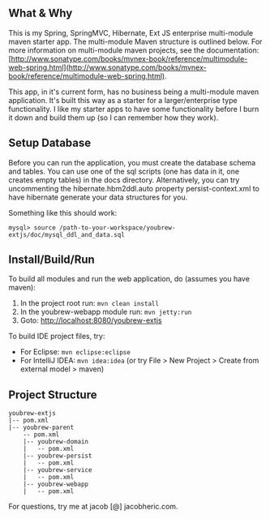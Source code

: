 ## What & Why
This is my Spring, SpringMVC, Hibernate, Ext JS enterprise multi-module maven starter app.
The multi-module Maven structure is outlined below.  For more information on multi-module maven projects, 
see the documentation: [http://www.sonatype.com/books/mvnex-book/reference/multimodule-web-spring.html](http://www.sonatype.com/books/mvnex-book/reference/multimodule-web-spring.html).

This app, in it's current form, has no business being a multi-module maven application.  It's built this 
way as a starter for a larger/enterprise type functionality.  I like my starter apps to have some functionality
before I burn it down and build them up (so I can remember how they work).

## Setup Database
Before you can run the application, you must create the database schema and tables.  You can use one of the
sql scripts (one has data in it, one creates empty tables) in the docs directory.  Alternatively, you can
try uncommenting the hibernate.hbm2ddl.auto property persist-context.xml to have hibernate generate
your data structures for you.

Something like this should work:

	mysql> source /path-to-your-workspace/youbrew-extjs/doc/mysql_ddl_and_data.sql

## Install/Build/Run

To build all modules and run the web application, do (assumes you have maven):

1. In the project root run:  `mvn clean install`
2. In the youbrew-webapp module run: `mvn jetty:run`
3. Goto:  [http://localhost:8080/youbrew-extjs](http://localhost:8080/youbrew-extjs) 

To build IDE project files, try:

- For Eclipse: `mvn eclipse:eclipse`
- For IntelliJ IDEA: `mvn idea:idea` (or try File > New Project > Create from external model > maven)

## Project Structure

	youbrew-extjs
	|-- pom.xml
	|-- youbrew-parent
		-- pom.xml
		|-- youbrew-domain
		|   -- pom.xml
		|-- youbrew-persist
		|   -- pom.xml	
		|-- youbrew-service
		|   -- pom.xml
		|-- youbrew-webapp
		|   -- pom.xml

For questions, try me at jacob [@] jacobheric.com.